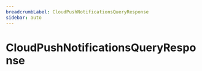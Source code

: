 ```yaml
---
breadcrumbLabel: CloudPushNotificationsQueryResponse
sidebar: auto
---
```


# CloudPushNotificationsQueryResponse

<ProxySummary/>

<ApiDocs/>
